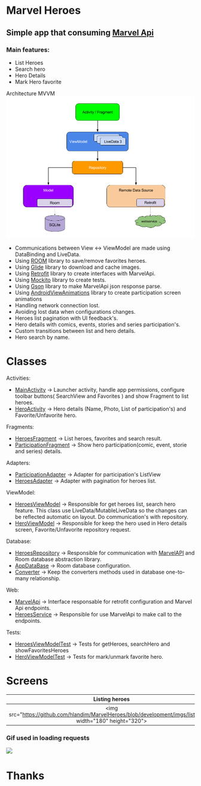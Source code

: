 # Marvel Heroes

## Simple app that consuming [Marvel Api](https://developer.marvel.com/)
### Main features:
- List Heroes
- Search hero
- Hero Details
- Mark Hero favorite

Architecture
MVVM
![alt tag](/imgs/googleArchitecture.png)

- Communications between View <-> ViewModel are made using DataBinding and LiveData. 
- Using [ROOM](https://developer.android.com/topic/libraries/architecture/room) library to save/remove favorites heroes.
- Using [Glide](https://github.com/bumptech/glide) library to download and cache images.
- Using [Retrofit](https://square.github.io/retrofit/) library to create interfaces with MarvelApi.
- Using [Mockito](https://github.com/mockito/mockito) library to create tests.
- Using [Gson](https://github.com/google/gson) library to make MarvelApi json response parse.
- Using [AndroidViewAnimations](https://github.com/daimajia/AndroidViewAnimations) library to create participation screen animations
- Handling network connection lost.
- Avoiding lost data when configurations changes.
- Heroes list pagination with UI feedback\'s.
- Hero details with comics, events, stories and series participation\'s.
- Custom transitions between list and hero details.
- Hero search by name.

# Classes
Activities:
- [MainActivity](app/src/main/java/com/hlandim/marvelheroes/MainActivity.kt) -> Launcher activity, handle app permissions, configure toolbar buttons( SearchView and Favorites ) and show Fragment to list heroes.
- [HeroActivity](app/src/main/java/com/hlandim/marvelheroes/view/details/HeroActivity.kt) -> Hero details (Name, Photo, List of participation\'s) and Favorite/Unfavorite hero.

Fragments: 
- [HeroesFragment](app/src/main/java/com/hlandim/marvelheroes/view/list/HeroesFragment.kt) -> List heroes, favorites and search result.
- [ParticipationFragment](app/src/main/java/com/hlandim/marvelheroes/view/details/ParticipationFragment.kt) -> Show hero participation(comic, event, storie and series) details.

Adapters:
- [ParticipationAdapter](app/src/main/java/com/hlandim/marvelheroes/view/details/ParticipationAdapter.kt) -> Adapter for participation\'s ListView 
- [HeroesAdapter](app/src/main/java/com/hlandim/marvelheroes/view/list/HeroesAdapter.kt) -> Adapter with pagination for heroes list.

ViewModel:
- [HeroesViewModel](app/src/main/java/com/hlandim/marvelheroes/viewmodel/HeroesViewModel.kt) -> Responsible for get heroes list, search hero feature. This class use LiveData/MutableLiveData so the changes can be reflected automatic on layout. Do communication\'s with repository.
- [HeroViewModel](app/src/main/java/com/hlandim/marvelheroes/viewmodel/HeroViewModel.kt) -> Responsible for keep the hero used in Hero details screen, Favorite/Unfavorite repository request.

Database:
- [HeroesRepository](app/src/main/java/com/hlandim/marvelheroes/database/HeroesRepository.kt) -> Responsible for communication with [MarvelAPI](https://developer.marvel.com/) and Room database abstraction library.
- [AppDataBase](app/src/main/java/com/hlandim/marvelheroes/database/AppDataBase.kt) -> Room database configuration.
- [Converter](app/src/main/java/com/hlandim/marvelheroes/database/Converter.kt) -> Keep the converters methods used in database one-to-many relationship.

Web:
- [MarvelApi](app/src/main/java/com/hlandim/marvelheroes/web/mavel/MarvelApi.kt) -> Interface responsable for retrofit configuration and Marvel Api endpoints.
- [HeroesService](app/src/main/java/com/hlandim/marvelheroes/web/mavel/HeroesService.kt) -> Responsible for use MarvelApi to make call to the endpoints.

Tests:
- [HeroesViewModelTest](app/src/test/java/com/hlandim/marvelheroes/viewmodel/HeroesViewModelTest.kt) -> Tests for getHeroes, searchHero and showFavoritesHeroes
- [HeroViewModelTest](app/src/test/java/com/hlandim/marvelheroes/viewmodel/HeroViewModelTest.kt) -> Tests for mark/unmark favorite hero.


# Screens

 Listing heroes             |  Hero details             | Searching Hero             | Listing favorites heroes              
:-------------------------:|:-------------------------:|:-------------------------:|:-------------------------
  <img src=\"https://github.com/hlandim/MarvelHeroes/blob/development/imgs/listing.gif\" width=\"180\" height=\"320\">  |    <img src=\"https://github.com/hlandim/MarvelHeroes/blob/development/imgs/hero_details.gif\" width=\"180\" height=\"320\">  |    <img src=\"https://github.com/hlandim/MarvelHeroes/blob/development/imgs/searching.gif\" width=\"180\" height=\"320\">  |    <img src=\"https://github.com/hlandim/MarvelHeroes/blob/development/imgs/favorites.gif\" width=\"180\" height=\"320\">



<p>
 <h3>Gif used in loading requests</h3>
  <img src=\"https://github.com/hlandim/MarvelHeroes/blob/development/app/src/main/res/raw/search_hero_loading.gif\" width=\"300\" height=\"178\">
  <h1>Thanks</h1>
</p>
